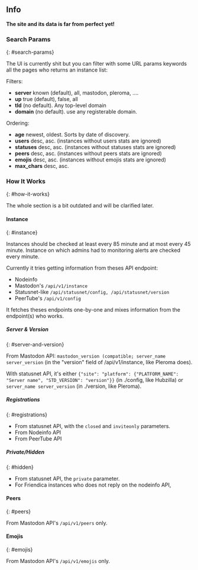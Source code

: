 ## Info

**The site and its data is far from perfect yet!**

### Search Params
{: #search-params}

The UI is currently shit but you can filter with some URL params keywords all the pages who returns an instance list:

Filters:

* **server** known (default), all, mastodon, pleroma, ….
* **up** true (default), false, all
* **tld** (no default). Any top-level domain
* **domain** (no default). use any registerable domain.

Ordering:

* **age** newest, oldest. Sorts by date of discovery.
* **users** desc, asc. (instances without users stats are ignored)
* **statuses** desc, asc. (instances without statuses stats are ignored)
* **peers** desc, asc. (instances without peers stats are ignored)
* **emojis** desc, asc. (instances without emojis stats are ignored)
* **max_chars** desc, asc.

### How It Works
{: #how-it-works}

The whole section is a bit outdated and will be clarified later.

#### Instance
{: #instance}

Instances should be checked at least every 85 minute and at most every 45 minute. Instance on which admins had to monitoring alerts are checked every minute.

Currently it tries getting information from theses API endpoint:

* Nodeinfo
* Mastodon's `/api/v1/instance`
* Statusnet-like `/api/statusnet/config, /api/statusnet/version`
* PeerTube's `/api/v1/config`

It fetches theses endpoints one-by-one and mixes information from the endpoint(s) who works.

##### Server & Version
{: #server-and-version}

From Mastodon API: `mastodon_version (compatible; server_name server_version` (in the "version" field of
/api/v1/instance, like Pleroma does).

With statusnet API, it's either `{"site": "platform": {"PLATFORM_NAME": "Server name", "STD_VERSION":
  "version"}}` (in ./config, like Hubzilla) or `server_name server_version` (in ./version, like
Pleroma).

##### Registrations
{: #registrations}

* From statusnet API, with the `closed` and `inviteonly` parameters.
* From Nodeinfo API
* From PeerTube API

##### Private/Hidden
{: #hidden}

* From statusnet API, the `private` parameter.
* For Friendica instances who does not reply on the nodeinfo API,

#### Peers
{: #peers}

From Mastodon API's `/api/v1/peers` only.

#### Emojis
{: #emojis}

From Mastodon API's `/api/v1/emojis` only.

